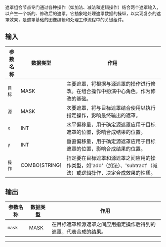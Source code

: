 遮罩组合节点专门通过各种操作（如加法、减法和逻辑操作）结合两个遮罩输入，以产生一个新的、修改后的遮罩。它抽象地处理遮罩数据的操纵，以实现复杂的遮罩效果，是遮罩基础的图像编辑和处理工作流程中的关键组件。

## 输入

| 参数名称 | 数据类型 | 作用 |
| --- | --- | --- |
| `目标` | MASK | 主要遮罩，将根据与源遮罩的操作进行修改。在组合操作中扮演中心角色，作为修改的基础。 |
| `源` | MASK | 次要遮罩，将与目标遮罩结合使用以执行指定操作，影响最终输出的遮罩。 |
| `x` | INT | 水平偏移量，用于确定源遮罩应用于目标遮罩的位置，影响合成结果的位置。 |
| `y` | INT | 垂直偏移量，用于确定源遮罩应用于目标遮罩的位置，影响合成结果的位置。 |
| `操作` | COMBO[STRING] | 指定要在目标遮罩和源遮罩之间应用的操作类型，如'add'（加法）、'subtract'（减法）或逻辑操作，决定合成效果的性质。 |

## 输出

| 参数名称 | 数据类型 | 作用 |
| --- | --- | --- |
| `mask` | MASK | 在目标遮罩和源遮罩之间应用指定操作后得到的遮罩，代表合成的结果。 |

---
